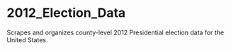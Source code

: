 2012_Election_Data
==================

Scrapes and organizes county-level 2012 Presidential election data for the United States.